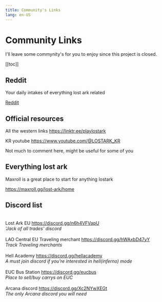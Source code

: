 ```yaml
---
title: Community's Links
lang: en-US
---
```


# Community Links

I'll leave some commynity's for you to enjoy since this project is closed.

[[toc]]

## Reddit

Your daily intakes of everything lost ark related

[Reddit](https://www.reddit.com/r/lostarkgame/)

## Official resources

All the western links https://linktr.ee/playlostark

KR youtube https://www.youtube.com/@LOSTARK_KR

Not much to comment here, might be useful for some of you

## Everything lost ark

Maxroll is a great place to start for anything lostark

https://maxroll.gg/lost-ark/home

## Discord list

<br/>
<span>
Lost Ark EU <a href="https://discord.gg/n6h4VFVapU" target="_blank">https://discord.gg/n6h4VFVapU</a><br/>
<em> 'Jack of all trades' discord </em>
</span>
<br/><br/>
<span>
LAO Central EU Traveling merchant <a href="https://discord.gg/hWAxbD47yY" target="_blank">https://discord.gg/hWAxbD47yY</a><br/>
<em> Track Traveling merchants</em>
</span>
<br/><br/>
<span>
Hell Academy <a href="https://discord.gg/hellacademy" target="_blank">https://discord.gg/hellacademy</a><br/>
<em>A must join discord if you're interested in hell(inferno) mode</em>
</span>
<br/><br/>
<span>
EUC Bus Station <a href="https://discord.gg/eucbus" target="_blank">https://discord.gg/eucbus</a> <br />
<em>Place to sell/buy carrys on EUC</em>
</span>
<br/><br/>
<span>
Arcana discord <a href="https://discord.gg/Xc2NYwXEGt" target="_blank" >https://discord.gg/Xc2NYwXEGt</a> <br />
<em>The only Arcana discord you will need</em>
</span>
